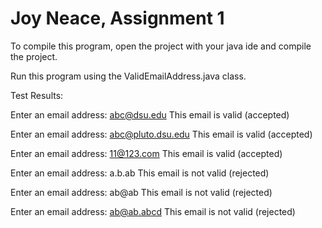 # Joy Neace, Assignment 1

To compile this program, open the project with your java ide and compile the project. 

Run this program using the ValidEmailAddress.java class. 

Test Results:

Enter an email address: abc@dsu.edu
This email is valid (accepted)

Enter an email address: abc@pluto.dsu.edu
This email is valid (accepted)

Enter an email address: 11@123.com
This email is valid (accepted)

Enter an email address: a.b.ab
This email is not valid (rejected)

Enter an email address: ab@ab
This email is not valid (rejected)

Enter an email address: ab@ab.abcd
This email is not valid (rejected)

